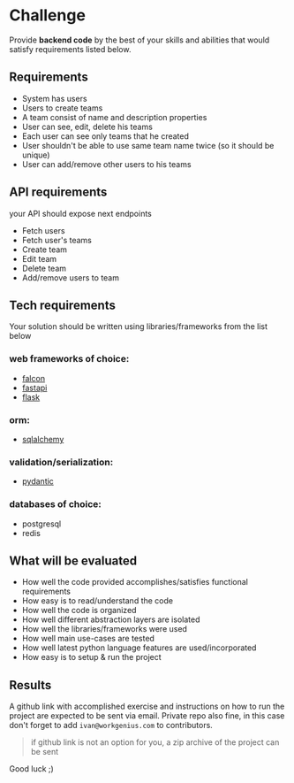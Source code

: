 # Challenge

Provide **backend code** by the best of your skills and abilities that would satisfy requirements listed below.

## Requirements

- System has users
- Users to create teams
- A team consist of name and description properties
- User can see, edit, delete his teams
- Each user can see only teams that he created
- User shouldn't be able to use same team name twice (so it should be unique)
- User can add/remove other users to his teams

## API requirements

your API should expose next endpoints

- Fetch users
- Fetch user's teams
- Create team
- Edit team
- Delete team
- Add/remove users to team

## Tech requirements

Your solution should be written using libraries/frameworks from the list below

### web frameworks of choice:
- [falcon](https://falcon.readthedocs.io/en/stable/)
- [fastapi](https://fastapi.tiangolo.com/lo/)
- [flask](https://flask.palletsprojects.com/en/2.3.x/)

### orm:
- [sqlalchemy](https://docs.sqlalchemy.org/en/20/tutorial/index.html#unified-tutorial)

### validation/serialization:
- [pydantic](https://docs.pydantic.dev/latest/)

### databases of choice:
- postgresql
- redis

## What will be evaluated

- How well the code provided accomplishes/satisfies functional requirements
- How easy is to read/understand the code
- How well the code is organized
- How well different abstraction layers are isolated
- How well the libraries/frameworks were used
- How well main use-cases are tested
- How well latest python language features are used/incorporated
- How easy is to setup & run the project

## Results

A github link with accomplished exercise and instructions on how to run the project are expected to be sent via email. Private repo also fine, in this case don't forget to add `ivan@workgenius.com` to contributors.

> if github link is not an option for you, a zip archive of the project can be sent

Good luck ;)